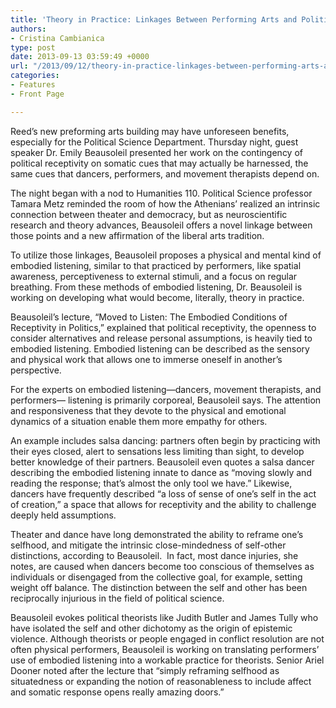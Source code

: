 ```yaml
---
title: 'Theory in Practice: Linkages Between Performing Arts and Political Science'
authors:
- Cristina Cambianica
type: post
date: 2013-09-13 03:59:49 +0000
url: "/2013/09/12/theory-in-practice-linkages-between-performing-arts-and-political-science/"
categories:
- Features
- Front Page

---
```

Reed’s new preforming arts building may have unforeseen benefits, especially for the Political Science Department. Thursday night, guest speaker Dr. Emily Beausoleil presented her work on the contingency of political receptivity on somatic cues that may actually be harnessed, the same cues that dancers, performers, and movement therapists depend on.

The night began with a nod to Humanities 110. Political Science professor Tamara Metz reminded the room of how the Athenians’ realized an intrinsic connection between theater and democracy, but as neuroscientific research and theory advances, Beausoleil offers a novel linkage between those points and a new affirmation of the liberal arts tradition.

To utilize those linkages, Beausoleil proposes a physical and mental kind of embodied listening, similar to that practiced by performers, like spatial awareness, perceptiveness to external stimuli, and a focus on regular breathing. From these methods of embodied listening, Dr. Beausoleil is working on developing what would become, literally, theory in practice.

Beausoleil’s lecture, “Moved to Listen: The Embodied Conditions of Receptivity in Politics,” explained that political receptivity, the openness to consider alternatives and release personal assumptions, is heavily tied to embodied listening. Embodied listening can be described as the sensory and physical work that allows one to immerse oneself in another’s perspective.

For the experts on embodied listening—dancers, movement therapists, and performers— listening is primarily corporeal, Beausoleil says. The attention and responsiveness that they devote to the physical and emotional dynamics of a situation enable them more empathy for others.

An example includes salsa dancing: partners often begin by practicing with their eyes closed, alert to sensations less limiting than sight, to develop better knowledge of their partners. Beausoleil even quotes a salsa dancer describing the embodied listening innate to dance as “moving slowly and reading the response; that’s almost the only tool we have.” Likewise, dancers have frequently described “a loss of sense of one’s self in the act of creation,” a space that allows for receptivity and the ability to challenge deeply held assumptions.

Theater and dance have long demonstrated the ability to reframe one’s selfhood, and mitigate the intrinsic close-mindedness of self-other distinctions, according to Beausoleil.  In fact, most dance injuries, she notes, are caused when dancers become too conscious of themselves as individuals or disengaged from the collective goal, for example, setting weight off balance. The distinction between the self and other has been reciprocally injurious in the field of political science.

Beausoleil evokes political theorists like Judith Butler and James Tully who have isolated the self and other dichotomy as the origin of epistemic violence. Although theorists or people engaged in conflict resolution are not often physical performers, Beausoleil is working on translating performers’ use of embodied listening into a workable practice for theorists. Senior Ariel Dooner noted after the lecture that “simply reframing selfhood as situatedness or expanding the notion of reasonableness to include affect and somatic response opens really amazing doors.”